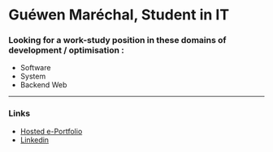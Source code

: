 # Guéwen Maréchal, Student in IT
### Looking for a work-study position in these domains of development / optimisation :
- Software
- System
- Backend Web
---
### Links
- [Hosted e-Portfolio](http://www.guewen-marechal.ovh/)
- [Linkedin](https://www.linkedin.com/in/gu%C3%A9wen-mar%C3%A9chal-981714354/)